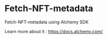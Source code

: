 # Fetch-NFT-metadata


Fetch-NFT-metadata using Alchemy SDK

Learn more about it : https://docs.alchemy.com/
